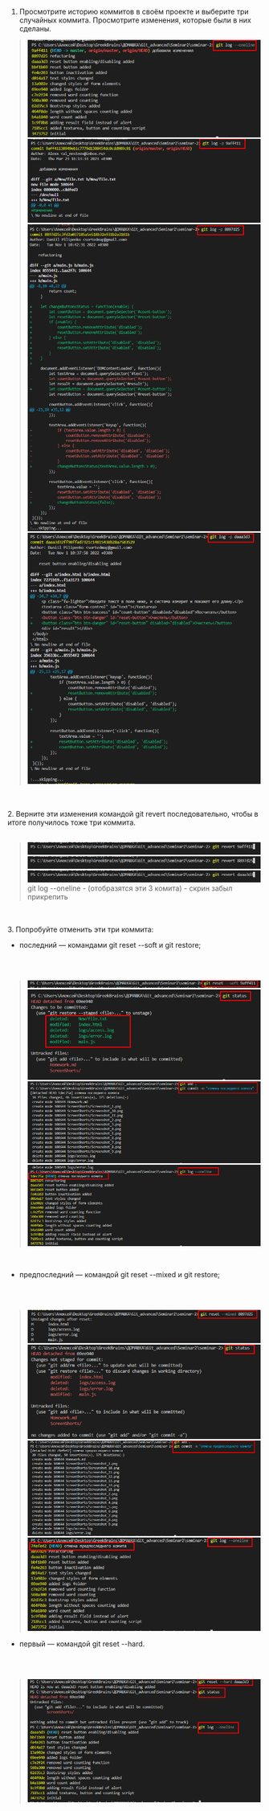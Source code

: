 1. Просмотрите историю коммитов в своём проекте и выберите три случайных коммита. Просмотрите изменения, которые были в них сделаны.


>![скрин 2](ScreenShorts/Screenshot_2.png)
>![скрин 6](ScreenShorts/Screenshot_6.png)
>![скрин 7](ScreenShorts/Screenshot_7.png)
>![скрин 8](ScreenShorts/Screenshot_8.png)




<br>
<br>
2. Верните эти изменения командой git revert последовательно, чтобы в итоге получилось тоже три коммита.
<br>
<br>

>![скрин 3](ScreenShorts/Screenshot_3.png)
>![скрин 4](ScreenShorts/Screenshot_4.png)
>![скрин 5](ScreenShorts/Screenshot_5.png)
> git log --oneline - (отобразятся эти 3 комита) - скрин забыл прикрепить

<br>
<br>
3. Попробуйте отменить эти три коммита:  

* последний — командами git reset --soft и git restore;
<br>
<br>

>![скрин 9](ScreenShorts/Screenshot_9.png)
>![скрин 10](ScreenShorts/Screenshot_10.png)
>![скрин 11](ScreenShorts/Screenshot_12.png)
>![скрин 13](ScreenShorts/Screenshot_13.png)

<br>


* предпоследний — командой git reset --mixed и git restore;
<br>
<br>

>![скрин 14](ScreenShorts/Screenshot_14.png)
>![скрин 15](ScreenShorts/Screenshot_15.png)
>![скрин 16](ScreenShorts/Screenshot_16.png)
>![скрин 17](ScreenShorts/Screenshot_17.png)

* первый — командой git reset --hard.
<br>
<br>

>![скрин 18](ScreenShorts/Screenshot_18.png)

